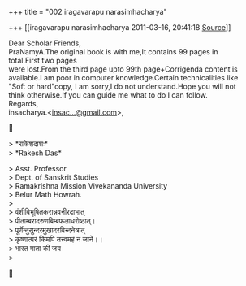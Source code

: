 +++
title = "002 iragavarapu narasimhacharya"

+++
[[iragavarapu narasimhacharya	2011-03-16, 20:41:18 [Source](https://groups.google.com/g/bvparishat/c/Agz1531vUa4)]]



Dear Scholar Friends,  
PraNamyA.The original book is with me,It contains 99 pages in  
total.First two pages  
were lost.From the third page upto 99th page+Corrigenda content is  
available.I am poor in computer knowledge.Certain technicalities like  
"Soft or hard"copy, I am sorry,I do not understand.Hope you will not  
think otherwise.If you can guide me what to do I can follow.  
Regards,  
insacharya.\<[insac...@gmail.com]()\>,



\> \*राकेशदाशः\*  
\> \*Rakesh Das\*

  
\> Asst. Professor  
\> Dept. of Sanskrit Studies  
\> Ramakrishna Mission Vivekananda University  
\> Belur Math Howrah.  
\>  
\> वंशीविभूषितकरान्नवनीरदाभात्  
\> पीताम्बरादरुणबिम्बफलाधरोष्ठात्।  
\> पूर्णेन्दुसुन्दरमुखादरविन्दनेत्रात्  
\> कृष्णात्परं किमपि तत्त्वमहं न जाने।।  
\> भारत माता की जय  
\>  



